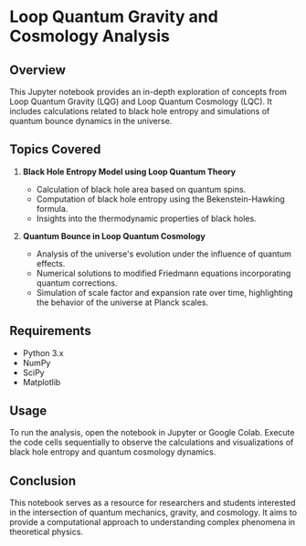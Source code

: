 # Loop Quantum Gravity and Cosmology Analysis

## Overview
This Jupyter notebook provides an in-depth exploration of concepts from Loop Quantum Gravity (LQG) and Loop Quantum Cosmology (LQC). It includes calculations related to black hole entropy and simulations of quantum bounce dynamics in the universe.

## Topics Covered
1. **Black Hole Entropy Model using Loop Quantum Theory**
   - Calculation of black hole area based on quantum spins.
   - Computation of black hole entropy using the Bekenstein-Hawking formula.
   - Insights into the thermodynamic properties of black holes.

2. **Quantum Bounce in Loop Quantum Cosmology**
   - Analysis of the universe's evolution under the influence of quantum effects.
   - Numerical solutions to modified Friedmann equations incorporating quantum corrections.
   - Simulation of scale factor and expansion rate over time, highlighting the behavior of the universe at Planck scales.

## Requirements
- Python 3.x
- NumPy
- SciPy
- Matplotlib

## Usage
To run the analysis, open the notebook in Jupyter or Google Colab. Execute the code cells sequentially to observe the calculations and visualizations of black hole entropy and quantum cosmology dynamics.

## Conclusion
This notebook serves as a resource for researchers and students interested in the intersection of quantum mechanics, gravity, and cosmology. It aims to provide a computational approach to understanding complex phenomena in theoretical physics.
